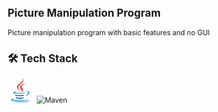 ## Picture Manipulation Program
Picture manipulation program with basic features and no GUI

## 🛠️ Tech Stack
<div>
    <img src="https://github.com/devicons/devicon/blob/master/icons/java/java-original.svg" title="Java" alt="Java" width="50" height="50" />&nbsp;
    <img src="https://img.shields.io/badge/Apache%20Maven-C71A36?style=for-the-badge&logo=Apache%20Maven&logoColor=white" title="Maven" alt="Maven" />&nbsp;
</div>
